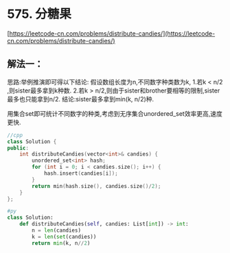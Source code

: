 # 575. 分糖果

[https://leetcode-cn.com/problems/distribute-candies/](https://leetcode-cn.com/problems/distribute-candies/)

## 解法一：

思路:举例推演即可得以下结论: 假设数组长度为n,不同数字种类数为k, 1.若k &lt; n/2 ,则sister最多拿到k种数. 2.若k &gt; n/2,则由于sister和brother要相等的限制,sister最多也只能拿到n/2. 结论:sister最多拿到min\(k, n/2\)种.

用集合set即可统计不同数字的种类,考虑到无序集合unordered\_set效率更高,速度更快.

```cpp
//cpp
class Solution {
public:
    int distributeCandies(vector<int>& candies) {
        unordered_set<int> hash;
        for (int i = 0; i < candies.size(); i++) {
            hash.insert(candies[i]);
        }
        return min(hash.size(), candies.size()/2);
    }
};
```

```python
#py
class Solution:
    def distributeCandies(self, candies: List[int]) -> int:
        n = len(candies)
        k = len(set(candies))
        return min(k, n//2)
```

